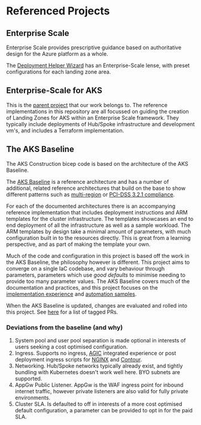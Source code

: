 # Referenced Projects

## Enterprise Scale

Enterprise Scale provides prescriptive guidance based on authoritative design for the Azure platform as a whole. 

The [Deployment Helper Wizard](https://azure.github.io/Aks-Construction/?default=es) has an Enterprise-Scale lense, with preset configurations for each landing zone area.

## Enterprise-Scale for AKS

This is the [parent project](https://github.com/Azure/Enterprise-Scale-for-AKS) that our work belongs to. The reference implementations in this repository are all focussed on guiding the creation of Landing Zones for AKS within an Enterprise Scale framework. They typically include deployments of Hub/Spoke infrastructure and development vm's, and includes a Terraform implementation.

## The AKS Baseline

The AKS Construction bicep code is based on the architecture of the AKS Baseline.

The [AKS Baseline](https://docs.microsoft.com/azure/architecture/reference-architectures/containers/aks/secure-baseline-aks) is a reference architecture and has a number of additional, related reference architectures that build on the base to show different patterns such as [multi-region](https://docs.microsoft.com/azure/architecture/reference-architectures/containers/aks-multi-region/aks-multi-cluster) or [PCI-DSS 3.2.1 compliance](https://docs.microsoft.com/azure/architecture/reference-architectures/containers/aks-pci/aks-pci-intro).

For each of the documented architectures there is an accompanying reference implementation that includes deployment instructions and ARM templates for the cluster infrastructure. The templates showcases an end to end deployment of all the infrastructure as well as a sample workload. The ARM templates by design take a minimal amount of parameters, with much configuration built in to the resources directly. This is great from a learning perspective, and as part of making the template your own.

Much of the code and configuration in this project is based off the work in the AKS Baseline, the philosophy however is different. This project aims to converge on a single IaC codebase, and vary behaviour through parameters, parameters which use *good defaults* to minimise needing to provide too many parameter values. The AKS Baseline covers much of the documentation and practices, and this project focuses on the [implementation experience](https://azure.github.io/Aks-Construction/) and [automation samples](GhActions.md).

When the AKS Baseline is updated, changes are evaluated and rolled into this project. See [here](https://github.com/Azure/Aks-Construction/issues?q=label%3ASecure-Baseline) for a list of tagged PRs.

### Deviations from the baseline (and why)

1. System pool and user pool separation is made optional in interests of users seeking a cost optimised configuration.
1. Ingress. Supports no ingress, [AGIC](https://azure.github.io/application-gateway-kubernetes-ingress/) integrated experience or post deployment ingress scripts for [NGINX](https://docs.nginx.com/nginx-ingress-controller/) and [Contour](https://github.com/projectcontour/contour).
1. Networking. Hub/Spoke networks typically already exist, and tightly bundling with Kubernetes doesn't work well here. BYO subnets are supported.
1. AppGw Public Listener. AppGw is the WAF ingress point for inbound internet traffic, however private listeners are also valid for fully private environments.
1. Cluster SLA. Is defaulted to off in interests of a more cost optimised default configuration, a parameter can be provided to opt in for the paid SLA.
